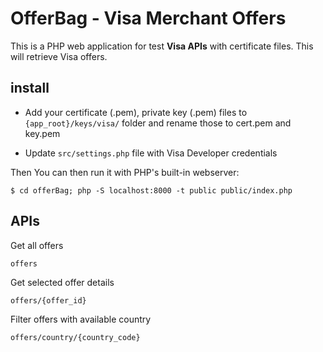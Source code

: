 # OfferBag - Visa Merchant Offers

This is a PHP web application for test **Visa APIs** with certificate files. This will retrieve Visa offers.

## install

- Add your certificate (.pem), private key (.pem) files to `{app_root}/keys/visa/` folder and rename those to cert.pem and key.pem

- Update `src/settings.php` file with Visa Developer credentials


Then You can then run it with PHP's built-in webserver:

`$ cd offerBag; php -S localhost:8000 -t public public/index.php`

## APIs

Get all offers

`offers`

Get selected offer details

`offers/{offer_id}`

Filter offers with available country

`offers/country/{country_code}`